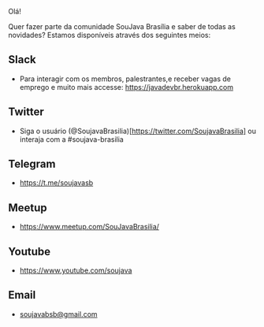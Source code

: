 Olá! 

Quer fazer parte da comunidade SouJava Brasília e saber de todas as novidades? Estamos disponíveis através dos seguintes meios: 

## Slack
- Para interagir com os membros, palestrantes,e receber vagas de emprego e muito mais accesse: https://javadevbr.herokuapp.com
## Twitter
- Siga o usuário (@SoujavaBrasilia)[https://twitter.com/SoujavaBrasilia] ou interaja com a #soujava-brasilia
## Telegram
- https://t.me/soujavasb
## Meetup
- https://www.meetup.com/SouJavaBrasilia/
## Youtube
- https://www.youtube.com/soujava
## Email
- soujavabsb@gmail.com
